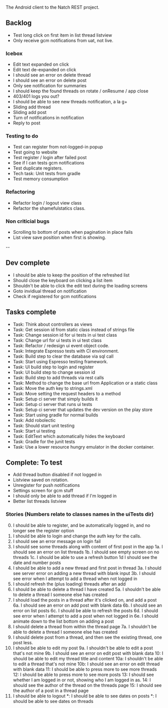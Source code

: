 The Android client to the Natch REST project.

## Backlog  
* Test long click on first item in list thread listview
* Only receive gcm notifications from uat, not live.

### Icebox

* Edit text expanded on click
* Edit text de-expanded on click
* I should see an error on delete thread 
* I should see an error on delete post 
* Only see notification for summaries
* I should keep the found threads on rotate / onResume / app close
* 403/401 logs you out?
* I should be able to see new threads notification, a la g+ 
* Sliding add thread 
* Sliding add post
* Turn of notifications in notification
* Reply to post

### Testing to do

* Test can register from not-logged-in popup
* Test going to website
* Test register / login after failed post
* See if I can tests gcm notifications
* Test duplicate registers.
* Tech task: Unit tests from gradle
* Test memory consumption

### Refactoring

* Refactor login / logout view class 
* Refactor the shamefulstatics class.

### Non criticial bugs

* Scrolling to bottom of posts when pagination in place fails
* List view save position when first is showing.

--

## Dev complete

* I should be able to keep the position of the refreshed list
* Should close the keyboard on clicking a list item
* Shouldn't be able to click the edit text during the loading screens
* Goto invidiual thread on notification
* Check if registered for gcm notifications

## Tasks complete

* Task: Think about controllers as views
* Task: Get session id from static class instead of strings file
* Task: Change session id for ui tests in ui test class
* Task: Change url for ui tests in ui test class
* Task: Refactor / redesign ui event object code.
* Task: Integrate Espresso tests with CI environment.
* Task: Build step to clear the database via sql call
* Task: Start using Espresso testing framework.
* Task: UI build step to login and register
* Task: UI build step to change session id
* Task: Build step to add threads via rest calls
* Task: Method to change the base url from Application or a static class
* Task: Move the auth key to strings.xml
* Task: Move setting the request headers to a method
* Task: Setup ci server that simply builds it
* Task: Setup ci server that runs ui tests
* Task: Setup ci server that updates the dev version on the play store
* Task: Start using gradle for normal builds
* Task: Add robolectic
* Task: Should start unit testing
* Task: Start ui testing
* Task: EditText which automatically hides the keyboard
* Task: Gradle for the junit tests
* Task: Use a lower resource hungry emulator in the docker container.

## Complete: To test

* Add thread button disabled if not logged in
* Listview saved on rotation.
* Unregister for push notifications
* Settings screen for gcm stuff
* I should only be able to add thread if I'm logged in
* Better list threads listview

### Stories (Numbers relate to classes names in the uiTests dir)

00.  I should be able to register, and be automatically logged in, and no longer see the register option
0.   I should be able to login and change the auth key for the calls.
0.   I should see an error message on login fail
1.   I should see some threads along with content of first post in the app
1a.  I should see an error on list threads 
1b.  I should see empty screen on no threads
1c.  I should be able to use a refresh button
1d   I should see the date and number posts
3.   I should be able to add a new thread and first post in thread
3a.  I should see server error on adding a new thread with blank input
3b.  I should see error when I attempt to add a thread when not logged in
4.   I should refresh the (plus loading) threads after an add
5.   I should be able to delete a thread I have created 
5a.  I shouldn't be able to delete a thread I someone else has created 
6.   I should load the posts in a thread after it's clicked on, and add a post
6a.  I should see an error on add post with blank data
6b.  I should see an error on list posts
6c.  I should be able to refresh the posts 
6d.  I should see error when I attempt to add a post when not logged in
6e.  I should animate down to the list bottom on adding a post
7.   I should delete a thread from within the thread page
7a.  I shouldn't be able to delete a thread I someone else has created 
8.   I should delete post from a thread, and then see the existing thread, one post less.
9.   I should be able to edit my post
9a.  I shouldn't be able to edit a post that's not mine
9b.  I should see an error on edit post with blank data 
10:  I should be able to edit my thread title and content
10a: I shouldn't be able to edit a thread that's not mine
10b: I should see an error on edit thread with blank data
11:  I should be able to press more to see more threads
12:  I should be able to press more to see more posts 
13:  I should see whether I am logged in or not, showing who I am logged in as.
14:  I should see the author of the thread on the threads page
15:  I should see the author of a post in a thread page
16.  I should be able to logout
*:   I should be able to see dates on posts
*:   I should be able to see dates on threads
